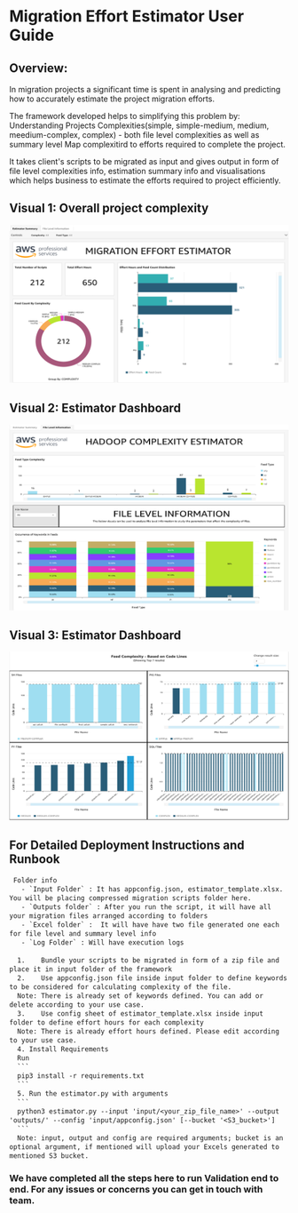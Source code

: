 # Migration Effort Estimator User Guide

## Overview:

In migration projects a significant time is spent in analysing and predicting how to accurately estimate the project migration efforts. 

The framework developed helps to simplifying this problem by:
Understanding Projects Complexities(simple, simple-medium, medium, meedium-complex, complex) - both file level complexities as well as summary level
Map complexitird to efforts required to complete the project.

It takes client's scripts to be migrated as input and gives output in form of file level complexities info, estimation summary info and visualisations which helps business to estimate the efforts required to project efficiently.


## Visual 1: Overall project complexity

![visual1](./img/visual1.png)

## Visual 2: Estimator Dashboard

![visual2](./img/visual2.png)

## Visual 3: Estimator Dashboard

![visual3](./img/visual3.png)

## For Detailed Deployment Instructions and Runbook

     Folder info
       - `Input Folder` : It has appconfig.json, estimator_template.xlsx. You will be placing compressed migration scripts folder here.
       - `Outputs folder` : After you run the script, it will have all your migration files arranged according to folders
       - `Excel folder` :  It will have have two file generated one each for file level and summary level info
       - `Log Folder` : Will have execution logs
    
      1.	Bundle your scripts to be migrated in form of a zip file and place it in input folder of the framework
      2.	Use appconfig.json file inside input folder to define keywords to be considered for calculating complexity of the file. 
      Note: There is already set of keywords defined. You can add or delete according to your use case.
      3.    Use config sheet of estimator_template.xlsx inside input folder to define effort hours for each complexity
      Note: There is already effort hours defined. Please edit according to your use case.
      4. Install Requirements
      Run 
      ```
      pip3 install -r requirements.txt
      ```
      5. Run the estimator.py with arguments
      ```
      python3 estimator.py --input 'input/<your_zip_file_name>' --output 'outputs/' --config 'input/appconfig.json' [--bucket '<S3_bucket>'] 
      ```
      Note: input, output and config are required arguments; bucket is an optional argument, if mentioned will upload your Excels generated to mentioned S3 bucket.

### We have completed all the steps here to run Validation end to end. For any issues or concerns you can get in touch with team.
